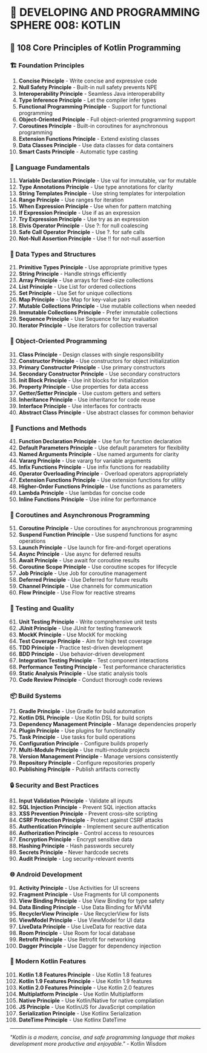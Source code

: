 # 🌟 DEVELOPING AND PROGRAMMING SPHERE 008: KOTLIN

## 🎯 108 Core Principles of Kotlin Programming

### 🏗️ Foundation Principles

1. **Concise Principle** - Write concise and expressive code
2. **Null Safety Principle** - Built-in null safety prevents NPE
3. **Interoperability Principle** - Seamless Java interoperability
4. **Type Inference Principle** - Let the compiler infer types
5. **Functional Programming Principle** - Support for functional programming
6. **Object-Oriented Principle** - Full object-oriented programming support
7. **Coroutines Principle** - Built-in coroutines for asynchronous programming
8. **Extension Functions Principle** - Extend existing classes
9. **Data Classes Principle** - Use data classes for data containers
10. **Smart Casts Principle** - Automatic type casting

### 🎯 Language Fundamentals

11. **Variable Declaration Principle** - Use val for immutable, var for mutable
12. **Type Annotations Principle** - Use type annotations for clarity
13. **String Templates Principle** - Use string templates for interpolation
14. **Range Principle** - Use ranges for iteration
15. **When Expression Principle** - Use when for pattern matching
16. **If Expression Principle** - Use if as an expression
17. **Try Expression Principle** - Use try as an expression
18. **Elvis Operator Principle** - Use ?: for null coalescing
19. **Safe Call Operator Principle** - Use ?. for safe calls
20. **Not-Null Assertion Principle** - Use !! for not-null assertion

### 🧮 Data Types and Structures

21. **Primitive Types Principle** - Use appropriate primitive types
22. **String Principle** - Handle strings efficiently
23. **Array Principle** - Use arrays for fixed-size collections
24. **List Principle** - Use List for ordered collections
25. **Set Principle** - Use Set for unique collections
26. **Map Principle** - Use Map for key-value pairs
27. **Mutable Collections Principle** - Use mutable collections when needed
28. **Immutable Collections Principle** - Prefer immutable collections
29. **Sequence Principle** - Use Sequence for lazy evaluation
30. **Iterator Principle** - Use iterators for collection traversal

### 🎨 Object-Oriented Programming

31. **Class Principle** - Design classes with single responsibility
32. **Constructor Principle** - Use constructors for object initialization
33. **Primary Constructor Principle** - Use primary constructors
34. **Secondary Constructor Principle** - Use secondary constructors
35. **Init Block Principle** - Use init blocks for initialization
36. **Property Principle** - Use properties for data access
37. **Getter/Setter Principle** - Use custom getters and setters
38. **Inheritance Principle** - Use inheritance for code reuse
39. **Interface Principle** - Use interfaces for contracts
40. **Abstract Class Principle** - Use abstract classes for common behavior

### 🔧 Functions and Methods

41. **Function Declaration Principle** - Use fun for function declaration
42. **Default Parameters Principle** - Use default parameters for flexibility
43. **Named Arguments Principle** - Use named arguments for clarity
44. **Vararg Principle** - Use vararg for variable arguments
45. **Infix Functions Principle** - Use infix functions for readability
46. **Operator Overloading Principle** - Overload operators appropriately
47. **Extension Functions Principle** - Use extension functions for utility
48. **Higher-Order Functions Principle** - Use functions as parameters
49. **Lambda Principle** - Use lambdas for concise code
50. **Inline Functions Principle** - Use inline for performance

### 🚀 Coroutines and Asynchronous Programming

51. **Coroutine Principle** - Use coroutines for asynchronous programming
52. **Suspend Function Principle** - Use suspend functions for async operations
53. **Launch Principle** - Use launch for fire-and-forget operations
54. **Async Principle** - Use async for deferred results
55. **Await Principle** - Use await for coroutine results
56. **Coroutine Scope Principle** - Use coroutine scopes for lifecycle
57. **Job Principle** - Use Job for coroutine management
58. **Deferred Principle** - Use Deferred for future results
59. **Channel Principle** - Use channels for communication
60. **Flow Principle** - Use Flow for reactive streams

### 🧪 Testing and Quality

61. **Unit Testing Principle** - Write comprehensive unit tests
62. **JUnit Principle** - Use JUnit for testing framework
63. **MockK Principle** - Use MockK for mocking
64. **Test Coverage Principle** - Aim for high test coverage
65. **TDD Principle** - Practice test-driven development
66. **BDD Principle** - Use behavior-driven development
67. **Integration Testing Principle** - Test component interactions
68. **Performance Testing Principle** - Test performance characteristics
69. **Static Analysis Principle** - Use static analysis tools
70. **Code Review Principle** - Conduct thorough code reviews

### 📦 Build Systems

71. **Gradle Principle** - Use Gradle for build automation
72. **Kotlin DSL Principle** - Use Kotlin DSL for build scripts
73. **Dependency Management Principle** - Manage dependencies properly
74. **Plugin Principle** - Use plugins for functionality
75. **Task Principle** - Use tasks for build operations
76. **Configuration Principle** - Configure builds properly
77. **Multi-Module Principle** - Use multi-module projects
78. **Version Management Principle** - Manage versions consistently
79. **Repository Principle** - Configure repositories properly
80. **Publishing Principle** - Publish artifacts correctly

### 🔒 Security and Best Practices

81. **Input Validation Principle** - Validate all inputs
82. **SQL Injection Principle** - Prevent SQL injection attacks
83. **XSS Prevention Principle** - Prevent cross-site scripting
84. **CSRF Protection Principle** - Protect against CSRF attacks
85. **Authentication Principle** - Implement secure authentication
86. **Authorization Principle** - Control access to resources
87. **Encryption Principle** - Encrypt sensitive data
88. **Hashing Principle** - Hash passwords securely
89. **Secrets Principle** - Never hardcode secrets
90. **Audit Principle** - Log security-relevant events

### 🌐 Android Development

91. **Activity Principle** - Use Activities for UI screens
92. **Fragment Principle** - Use Fragments for UI components
93. **View Binding Principle** - Use View Binding for type safety
94. **Data Binding Principle** - Use Data Binding for MVVM
95. **RecyclerView Principle** - Use RecyclerView for lists
96. **ViewModel Principle** - Use ViewModel for UI data
97. **LiveData Principle** - Use LiveData for reactive data
98. **Room Principle** - Use Room for local database
99. **Retrofit Principle** - Use Retrofit for networking
100. **Dagger Principle** - Use Dagger for dependency injection

### 🚀 Modern Kotlin Features

101. **Kotlin 1.8 Features Principle** - Use Kotlin 1.8 features
102. **Kotlin 1.9 Features Principle** - Use Kotlin 1.9 features
103. **Kotlin 2.0 Features Principle** - Use Kotlin 2.0 features
104. **Multiplatform Principle** - Use Kotlin Multiplatform
105. **Native Principle** - Use Kotlin/Native for native compilation
106. **JS Principle** - Use Kotlin/JS for JavaScript compilation
107. **Serialization Principle** - Use Kotlinx Serialization
108. **DateTime Principle** - Use Kotlinx DateTime

---

*"Kotlin is a modern, concise, and safe programming language that makes development more productive and enjoyable."* - Kotlin Wisdom




